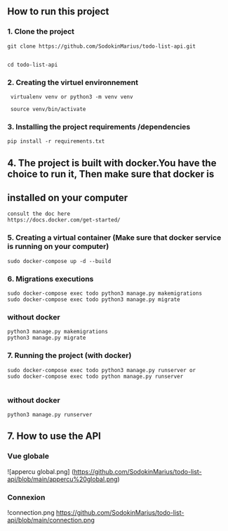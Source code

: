 ## How to run this project
### 1. Clone the project
 ```
 git clone https://github.com/SodokinMarius/todo-list-api.git

 
 cd todo-list-api
 ```

### 2. Creating the  virtuel environnement 
```
 virtualenv venv or python3 -m venv venv

 source venv/bin/activate
```

### 3. Installing the project requirements /dependencies
```
pip install -r requirements.txt
```

## 4. The project is built with docker.You have the choice to run it, Then make sure that docker is 
## installed on your computer

```
consult the doc here
https://docs.docker.com/get-started/
```

### 5. Creating a virtual container (Make sure that docker service is running on your computer)
```
sudo docker-compose up -d --build
```

### 6. Migrations executions 
```
sudo docker-compose exec todo python3 manage.py makemigrations
sudo docker-compose exec todo python3 manage.py migrate
```
### without docker 
```
python3 manage.py makemigrations
python3 manage.py migrate
```

### 7. Running the project (with docker)
```
sudo docker-compose exec todo python3 manage.py runserver or
sudo docker-compose exec todo python manage.py runserver


```
### without docker 
```
python3 manage.py runserver
```
## 7. How to use the API
### Vue globale

![appercu global.png] (https://github.com/SodokinMarius/todo-list-api/blob/main/appercu%20global.png)

### Connexion
!connection.png https://github.com/SodokinMarius/todo-list-api/blob/main/connection.png

